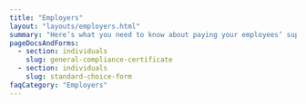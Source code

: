```yaml
---
title: "Employers"
layout: "layouts/employers.html"
summary: "Here’s what you need to know about paying your employees’ super."
pageDocsAndForms:
  - section: individuals
    slug: general-compliance-certificate
  - section: individuals
    slug: standard-choice-form
faqCategory: "Employers"
---
```

